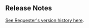 ## Release Notes

[See Requester's version history here](https://github.com/kylebebak/Requester/blob/master/messages/release_notes.txt).
